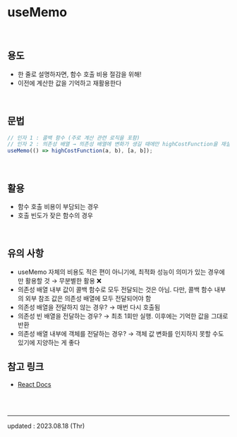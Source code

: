 # useMemo

<br>

## 용도

- 한 줄로 설명하자면, 함수 호출 비용 절감을 위해!
- 이전에 계산한 값을 기억하고 재활용한다

<br>

## 문법

```javascript
// 인자 1 : 콜백 함수 (주로 계산 관련 로직을 포함)
// 인자 2 : 의존성 배열 → 의존성 배열에 변화가 생길 때에만 highCostFunction을 재실행!
useMemo(() => highCostFunction(a, b), [a, b]);
```

<br>

## 활용

- 함수 호출 비용이 부담되는 경우
- 호출 빈도가 잦은 함수의 경우

<br>

## 유의 사항

- useMemo 자체의 비용도 적은 편이 아니기에, 최적화 성능이 의미가 있는 경우에만 활용할 것 → 무분별한 활용 ❌
- 의존성 배열 내부 값이 콜백 함수로 모두 전달되는 것은 아님. 다만, 콜백 함수 내부의 외부 참조 값은 의존성 배열에 모두 전달되어야 함
- 의존성 배열을 전달하지 않는 경우? → 매번 다시 호출됨
- 의존성 빈 배열을 전달하는 경우? → 최초 1회만 실행. 이후에는 기억한 값을 그대로 반환
- 의존성 배열 내부에 객체를 전달하는 경우? → 객체 값 변화를 인지하지 못할 수도 있기에 지양하는 게 좋다

## 참고 링크

- <a href="https://ko.legacy.reactjs.org/docs/hooks-reference.html#usememo">React Docs</a>

<br>

<br>

<hr>

updated : 2023.08.18 (Thr)
